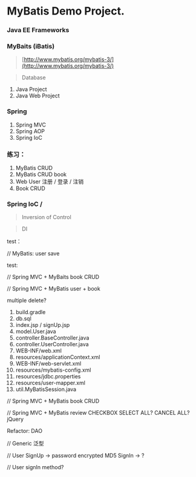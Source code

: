 # MyBatis Demo Project.

### Java EE Frameworks

### MyBaits (iBatis)

> [http://www.mybatis.org/mybatis-3/](http://www.mybatis.org/mybatis-3/)

> Database

1. Java Project
2. Java Web Project


### Spring

1. Spring MVC
2. Spring AOP
3. Spring IoC

### 练习：

1. MyBatis CRUD
2. MyBatis CRUD book
3. Web User 注册 / 登录 / 注销
4. Book CRUD

### Spring IoC / 

> Inversion of Control

>DI

test：

// MyBatis: user save 

test:

// Spring MVC + MyBaits
book CRUD

// Spring MVC + MyBatis
user + book

multiple delete?

1. build.gradle
2. db.sql
3. index.jsp / signUp.jsp
4. model.User.java
5. controller.BaseController.java
6. controller.UserController.java
7. WEB-INF/web.xml
8. resources/applicationContext.xml
9. WEB-INF/web-servlet.xml
10. resources/mybatis-config.xml
11. resources/jdbc.properties
12. resources/user-mapper.xml
13. util.MyBatisSession.java

// Spring MVC + MyBatis
book CRUD

// Spring MVC + MyBatis
review
CHECKBOX
SELECT ALL?
CANCEL ALL?
jQuery


Refactor: DAO

// Generic 泛型


// User
SignUp -> password encrypted MD5
SignIn -> ?


// User signIn method?













